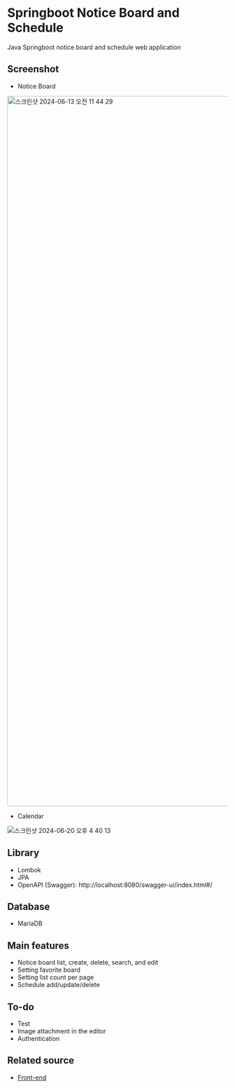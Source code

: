 # Springboot Notice Board and Schedule
Java Springboot notice board and schedule web application


## Screenshot

- Notice Board
<img width="1622" alt="스크린샷 2024-06-13 오전 11 44 29" src="https://github.com/midi79/noticeBoard_frontend/assets/19512435/19520a02-3bcc-42d6-81c1-381ec617504c">

- Calendar
  
![스크린샷 2024-06-20 오후 4 40 13](https://github.com/midi79/noticeBoard_backend/assets/19512435/4f3b0b67-76c2-4e65-bbea-a2e9db30f451)

## Library

-   Lombok
-   JPA
-   OpenAPI (Swagger): http://localhost:8080/swagger-ui/index.html#/

## Database
- MariaDB

## Main features

-   Notice board list, create, delete, search, and edit
-   Setting favorite board
-   Setting list count per page
-   Schedule add/update/delete

## To-do

-   Test
-   Image attachment in the editor
-   Authentication

## Related source

-   [Front-end](https://github.com/midi79/noticeBoard_frontend)
